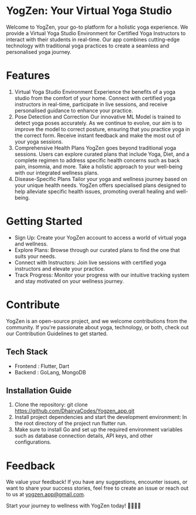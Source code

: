 # YogZen: Your Virtual Yoga Studio

Welcome to YogZen, your go-to platform for a holistic yoga experience. We provide a Virtual Yoga Studio Environment for Certified Yoga Instructors to interact with their students in real-time. Our app combines cutting-edge technology with traditional yoga practices to create a seamless and personalised yoga journey.

# Features
1. Virtual Yoga Studio Environment
Experience the benefits of a yoga studio from the comfort of your home. Connect with certified yoga instructors in real-time, participate in live sessions, and receive personalised guidance to enhance your practice.
2. Pose Detection and Correction
Our innovative ML Model is trained to detect yoga poses accurately. As we continue to evolve, our aim is to improve the model to correct posture, ensuring that you practice yoga in the correct form. Receive instant feedback and make the most out of your yoga sessions.
3. Comprehensive Health Plans
YogZen goes beyond traditional yoga sessions. Users can explore curated plans that include Yoga, Diet, and a complete regimen to address specific health concerns such as back pain, insomnia, and more. Take a holistic approach to your well-being with our integrated wellness plans.
4. Disease-Specific Plans
Tailor your yoga and wellness journey based on your unique health needs. YogZen offers specialised plans designed to help alleviate specific health issues, promoting overall healing and well-being.

# Getting Started
* Sign Up: Create your YogZen account to access a world of virtual yoga and wellness.
* Explore Plans: Browse through our curated plans to find the one that suits your needs.
* Connect with Instructors: Join live sessions with certified yoga instructors and elevate your practice.
* Track Progress: Monitor your progress with our intuitive tracking system and stay motivated on your wellness journey.

# Contribute
YogZen is an open-source project, and we welcome contributions from the community. If you're passionate about yoga, technology, or both, check out our Contribution Guidelines to get started.

## Tech Stack
* Frontend : Flutter, Dart
* Backend : GoLang, MongoDB

## Installation Guide
1. Clone the repository: git clone https://github.com/DhairyaCodes/Yogzen_app.git
2. Install project dependencies and start the development environment: In the root directory of the project run flutter run.
3. Make sure to install Go and set up the required environment variables such as database connection details, API keys, and other configurations.

# Feedback
We value your feedback! If you have any suggestions, encounter issues, or want to share your success stories, feel free to create an issue or reach out to us at yogzen.app@gmail.com.

Start your journey to wellness with YogZen today! 🧘‍♀️🌿🌟
